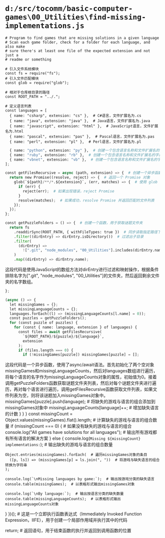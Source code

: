 # `d:/src/tocomm/basic-computer-games\00_Utilities\find-missing-implementations.js`

```
# Program to find games that are missing solutions in a given language
# Scan each game folder, check for a folder for each language, and also make
# sure there's at least one file of the expected extension and not just a
# readme or something

# 引入文件系统模块
const fs = require("fs");
# 引入文件匹配模块
const glob = require("glob");

# 相对于仓库根目录的路径
const ROOT_PATH = "../.";

# 定义语言列表
const languages = [
  { name: "csharp", extension: "cs" },  # C#语言，文件扩展名为.cs
  { name: "java", extension: "java" },  # Java语言，文件扩展名为.java
  { name: "javascript", extension: "html" },  # JavaScript语言，文件扩展名为.html
  { name: "pascal", extension: "pas" },  # Pascal语言，文件扩展名为.pas
  { name: "perl", extension: "pl" },  # Perl语言，文件扩展名为.pl
```
```python
  { name: "python", extension: "py" },  # 创建一个包含语言名称和文件扩展名的字典
  { name: "ruby", extension: "rb" },  # 创建一个包含语言名称和文件扩展名的字典
  { name: "vbnet", extension: "vb" },  # 创建一个包含语言名称和文件扩展名的字典
];

const getFilesRecursive = async (path, extension) => {  # 创建一个异步函数，用于递归获取指定路径下指定扩展名的文件
  return new Promise((resolve, reject) => {  # 返回一个 Promise 对象
    glob(`${path}/**/*.${extension}`, (err, matches) => {  # 使用 glob 模块匹配指定路径下指定扩展名的文件
      if (err) {
        reject(err);  # 如果出现错误，reject Promise
      }
      resolve(matches);  # 如果成功，resolve Promise 并返回匹配的文件列表
    });
  });
};

const getPuzzleFolders = () => {  # 创建一个函数，用于获取谜题文件夹
  return fs
    .readdirSync(ROOT_PATH, { withFileTypes: true })  # 同步读取指定路径下的文件和子目录
    .filter((dirEntry) => dirEntry.isDirectory())  # 过滤出子目录
    .filter(
      (dirEntry) =>
        ![".git", "node_modules", "00_Utilities"].includes(dirEntry.name)
    )
    .map((dirEntry) => dirEntry.name);
```
这段代码是使用JavaScript的数组方法对dirEntry进行过滤和映射操作，根据条件排除名字为[".git", "node_modules", "00_Utilities"]的文件夹，然后返回剩余文件夹的名字数组。

```python
};

(async () => {
  let missingGames = {};
  let missingLanguageCounts = {};
  languages.forEach((l) => (missingLanguageCounts[l.name] = 0));
  const puzzles = getPuzzleFolders();
  for (const puzzle of puzzles) {
    for (const { name: language, extension } of languages) {
      const files = await getFilesRecursive(
        `${ROOT_PATH}/${puzzle}/${language}`,
        extension
      );
      if (files.length === 0) {
        if (!missingGames[puzzle]) missingGames[puzzle] = [];
```
这段代码是一个异步函数，使用了async/await语法。首先初始化了两个空对象missingGames和missingLanguageCounts，然后对languages数组进行遍历，将每个语言的名字作为missingLanguageCounts对象的属性，初始值为0。接着调用getPuzzleFolders函数获取谜题文件夹列表，然后对每个谜题文件夹进行遍历，再对每个语言进行遍历，调用getFilesRecursive函数获取文件列表，如果文件列表为空，则将该谜题加入missingGames对象中。
        missingGames[puzzle].push(language);  # 将缺失的游戏与语言的组合添加到missingGames对象中
        missingLanguageCounts[language]++;    # 增加缺失语言的计数
      }
    }
  }
  const missingCount = Object.values(missingGames).flat().length;  # 计算缺失的游戏与语言的组合数量
  if (missingCount === 0) {  # 如果没有缺失的游戏与语言的组合
    console.log("All games have solutions for all languages");  # 输出所有游戏都有所有语言的解决方案
  } else {
    console.log(`Missing ${missingCount} implementations:`);  # 输出缺失的游戏与语言的组合数量

    Object.entries(missingGames).forEach(  # 遍历missingGames对象的条目
      ([p, ls]) => (missingGames[p] = ls.join(", "))  # 将游戏与缺失语言的组合转换为字符串
    );

    console.log(`\nMissing languages by game:`);  # 输出按游戏分类的缺失语言
    console.table(missingGames);  # 以表格形式输出missingGames对象

    console.log(`\nBy language:`);  # 输出按语言分类的缺失数量
    console.table(missingLanguageCounts);  # 以表格形式输出missingLanguageCounts对象
  }
})();  # 这是一个立即执行函数表达式（Immediately Invoked Function Expression，IIFE），用于创建一个局部作用域并执行其中的代码

return;  # 返回语句，用于结束函数的执行并返回到调用函数的位置
```